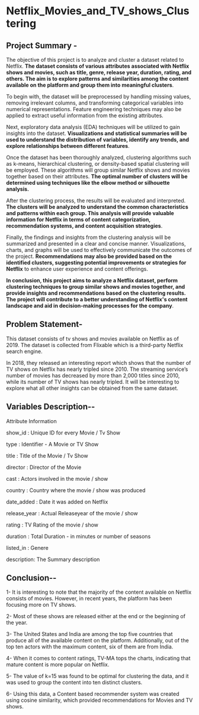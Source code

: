 # Netflix_Movies_and_TV_shows_Clustering

## Project Summary -


The objective of this project is to analyze and cluster a dataset related to Netflix. **The dataset consists of various attributes associated with Netflix shows and movies, such as title, genre, release year, duration, rating, and others. The aim is to explore patterns and similarities among the content available on the platform and group them into meaningful clusters**.

To begin with, the dataset will be preprocessed by handling missing values, removing irrelevant columns, and transforming categorical variables into numerical representations. Feature engineering techniques may also be applied to extract useful information from the existing attributes.

Next, exploratory data analysis (EDA) techniques will be utilized to gain insights into the dataset. **Visualizations and statistical summaries will be used to understand the distribution of variables, identify any trends, and explore relationships between different features**.

Once the dataset has been thoroughly analyzed, clustering algorithms such as k-means, hierarchical clustering, or density-based spatial clustering will be employed. These algorithms will group similar Netflix shows and movies together based on their attributes. **The optimal number of clusters will be determined using techniques like the elbow method or silhouette analysis.**

After the clustering process, the results will be evaluated and interpreted. **The clusters will be analyzed to understand the common characteristics and patterns within each group. This analysis will provide valuable information for Netflix in terms of content categorization, recommendation systems, and content acquisition strategies**.

Finally, the findings and insights from the clustering analysis will be summarized and presented in a clear and concise manner. Visualizations, charts, and graphs will be used to effectively communicate the outcomes of the project. **Recommendations may also be provided based on the identified clusters, suggesting potential improvements or strategies for Netflix** to enhance user experience and content offerings.

**In conclusion, this project aims to analyze a Netflix dataset, perform clustering techniques to group similar shows and movies together, and provide insights and recommendations based on the clustering results. The project will contribute to a better understanding of Netflix's content landscape and aid in decision-making processes for the company**.

## Problem Statement-
This dataset consists of tv shows and movies available on Netflix as of 2019. The dataset is collected from Flixable which is a third-party Netflix search engine.

In 2018, they released an interesting report which shows that the number of TV shows on Netflix has nearly tripled since 2010. The streaming service’s number of movies has decreased by more than 2,000 titles since 2010, while its number of TV shows has nearly tripled. It will be interesting to explore what all other insights can be obtained from the same dataset.

## Variables Description--
Attribute Information

show_id : Unique ID for every Movie / Tv Show

type : Identifier - A Movie or TV Show

title : Title of the Movie / Tv Show

director : Director of the Movie

cast : Actors involved in the movie / show

country : Country where the movie / show was produced

date_added : Date it was added on Netflix

release_year : Actual Releaseyear of the movie / show

rating : TV Rating of the movie / show

duration : Total Duration - in minutes or number of seasons

listed_in : Genere

description: The Summary description

## Conclusion--

1- It is interesting to note that the majority of the content available on Netflix consists of movies. However, in recent years, the platform has been focusing more on TV shows.

2- Most of these shows are released either at the end or the beginning of the year.

3- The United States and India are among the top five countries that produce all of the available content on the platform. Additionally, out of the top ten actors with the maximum content, six of them are from India.

4- When it comes to content ratings, TV-MA tops the charts, indicating that mature content is more popular on Netflix.

5- The value of k=15 was found to be optimal for clustering the data, and it was used to group the content into ten distinct clusters.

6- Using this data, a Content based recommender system was created using cosine similarity, which provided recommendations for Movies and TV shows.
